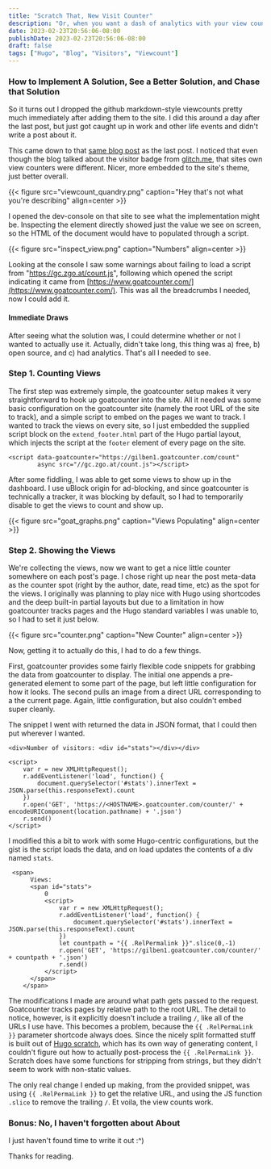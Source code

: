 ```yaml
---
title: "Scratch That, New Visit Counter"
description: "Or, when you want a dash of analytics with your view counts"
date: 2023-02-23T20:56:06-08:00
publishDate: 2023-02-23T20:56:06-08:00
draft: false
tags: ["Hugo", "Blog", "Visitors", "Viewcount"]
---
```


### How to Implement A Solution, See a Better Solution, and Chase that Solution

So it turns out I dropped the github markdown-style viewcounts pretty much immediately after adding them to the site. I did this around a day after the last post, but just got caught up in work and other life events and didn't write a post about it.

This came down to that [same blog post](https://ravichaganti.com/blog/adding-visitor-counter-to-statically-generated-web-pages/) as the last post. I noticed that even though the blog talked about the visitor badge from [glitch.me](https://visitor-badge.glitch.me/), that sites own view counters were different. Nicer, more embedded to the site's theme, just better overall.

{{< figure src="viewcount_quandry.png" caption="Hey that's not what you're describing" align=center >}}

I opened the dev-console on that site to see what the implementation might be. Inspecting the element directly showed just the value we see on screen, so the HTML of the document would have to populated through a script.

{{< figure src="inspect_view.png" caption="Numbers" align=center >}}

Looking at the console I saw some warnings about failing to load a script from "https://gc.zgo.at/count.js", following which opened the script indicating it came from [https://www.goatcounter.com/](https://www.goatcounter.com/). This was all the breadcrumbs I needed, now I could add it.

#### Immediate Draws

After seeing what the solution was, I could determine whether or not I wanted to actually use it. Actually, didn't take long, this thing was a) free, b) open source, and c) had analytics. That's all I needed to see.

### Step 1. Counting Views
The first step was extremely simple, the goatcounter setup makes it very straightforward to hook up goatcounter into the site. All it needed was some basic configuration on the goatcounter site (namely the root URL of the site to track), and a simple script to embed on the pages we want to track. I wanted to track the views on every site, so I just embedded the supplied script block on the `extend_footer.html` part of the Hugo partial layout, which injects the script at the `footer` element of every page on the site.

```
<script data-goatcounter="https://gilben1.goatcounter.com/count"
        async src="//gc.zgo.at/count.js"></script>
```

After some fiddling, I was able to get some views to show up in the dashboard. I use uBlock origin for ad-blocking, and since goatcounter is technically a tracker, it was blocking by default, so I had to temporarily disable to get the views to count and show up.

{{< figure src="goat_graphs.png" caption="Views Populating" align=center >}}

### Step 2. Showing the Views
We're collecting the views, now we want to get a nice little counter somewhere on each post's page. I chose right up near the post meta-data as the counter spot (right by the author, date, read time, etc) as the spot for the views. I originally was planning to play nice with Hugo using shortcodes and the deep built-in partial layouts but due to a limitation in how goatcounter tracks pages and the Hugo standard variables I was unable to, so I had to set it just below.

{{< figure src="counter.png" caption="New Counter" align=center >}}

Now, getting it to actually do this, I had to do a few things. 

First, goatcounter provides some fairly flexible code snippets for grabbing the data from goatcounter to display. The initial one appends a pre-generated element to some part of the page, but left little configuration for how it looks. The second pulls an image from a direct URL corresponding to a the current page. Again, little configuration, but also couldn't embed super cleanly.

The snippet I went with returned the data in JSON format, that I could then put wherever I wanted.
```
<div>Number of visitors: <div id="stats"></div></div>

<script>
    var r = new XMLHttpRequest();
    r.addEventListener('load', function() {
        document.querySelector('#stats').innerText = JSON.parse(this.responseText).count
    })
    r.open('GET', 'https://<HOSTNAME>.goatcounter.com/counter/' + encodeURIComponent(location.pathname) + '.json')
    r.send()
</script>
```

I modified this a bit to work with some Hugo-centric configurations, but the gist is the script loads the data, and on load updates the contents of a div named `stats`.
```
 <span>
      Views: 
      <span id="stats">
          0
          <script>
              var r = new XMLHttpRequest();
              r.addEventListener('load', function() {
                  document.querySelector('#stats').innerText = JSON.parse(this.responseText).count
              })
              let countpath = "{{ .RelPermalink }}".slice(0,-1)
              r.open('GET', 'https://gilben1.goatcounter.com/counter/' + countpath + '.json')
              r.send()
          </script>
      </span>
    </span>
```
The modifications I made are around what path gets passed to the request. Goatcounter tracks pages by relative path to the root URL. The detail to notice, however, is it explicitly doesn't include a trailing `/`, like all of the URLs I use have. This becomes a problem, because the `{{ .RelPermaLink }}` parameter shortcode always does. Since the nicely split formatted stuff is built out of [Hugo scratch](https://gohugo.io/functions/scratch/), which has its own way of generating content, I couldn't figure out how to actually post-process the `{{ .RelPermaLink }}`. Scratch does have some functions for stripping from strings, but they didn't seem to work with non-static values.

The only real change I ended up making, from the provided snippet, was using `{{ .RelPermaLink }}` to get the relative URL, and using the JS function `.slice` to remove the trailing `/`. Et voila, the view counts work.

### Bonus: No, I haven't forgotten about About

I just haven't found time to write it out :^)

Thanks for reading.